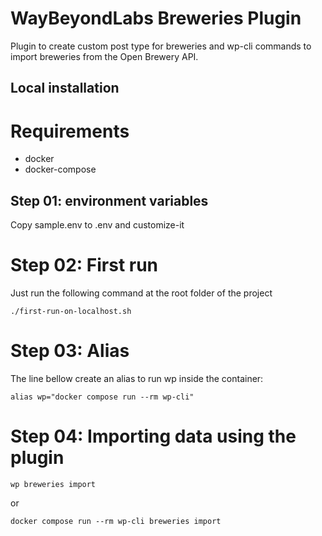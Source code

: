 # WayBeyondLabs Breweries Plugin
Plugin to create custom post type for breweries and wp-cli commands to import breweries from the Open Brewery API.

## Local installation

# Requirements
- docker
- docker-compose

## Step 01: environment variables
Copy sample.env to .env and customize-it

# Step 02: First run
Just run the following command at the root folder of the project

```./first-run-on-localhost.sh```

# Step 03: Alias
The line bellow create an alias to run wp inside the container: 

```alias wp="docker compose run --rm wp-cli"```

# Step 04: Importing data using the plugin

```wp breweries import```

or 

```docker compose run --rm wp-cli breweries import```
